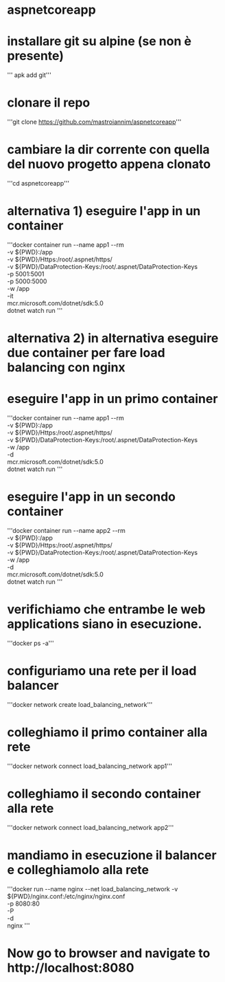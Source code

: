 # aspnetcoreapp

# installare git su alpine (se non è presente)
''' apk add git'''

# clonare il repo
'''git clone https://github.com/mastroiannim/aspnetcoreapp'''
# cambiare la dir corrente con quella del nuovo progetto appena clonato
'''cd aspnetcoreapp'''

# alternativa 1) eseguire l'app in un container
'''docker container run --name app1 --rm \
	-v ${PWD}:/app \
	-v ${PWD}/Https:/root/.aspnet/https/ \
	-v ${PWD}/DataProtection-Keys:/root/.aspnet/DataProtection-Keys \
	-p 5001:5001 \
	-p 5000:5000 \
	-w /app \
	-it \
	mcr.microsoft.com/dotnet/sdk:5.0 \
	dotnet watch run \'''

# alternativa 2) in alternativa eseguire due container per fare load balancing con nginx

# eseguire l'app in un primo container
'''docker container run --name app1 --rm \
	-v ${PWD}:/app \
	-v ${PWD}/Https:/root/.aspnet/https/ \
	-v ${PWD}/DataProtection-Keys:/root/.aspnet/DataProtection-Keys \
	-w /app \
	-d \
	mcr.microsoft.com/dotnet/sdk:5.0 \
	dotnet watch run \'''

# eseguire l'app in un secondo container
'''docker container run --name app2 --rm \
	-v ${PWD}:/app \
	-v ${PWD}/Https:/root/.aspnet/https/ \
	-v ${PWD}/DataProtection-Keys:/root/.aspnet/DataProtection-Keys \
	-w /app \
	-d \
	mcr.microsoft.com/dotnet/sdk:5.0 \
	dotnet watch run \'''

# verifichiamo che entrambe le web applications siano in esecuzione. 
'''docker ps -a'''

# configuriamo una rete per il load balancer
'''docker network create load_balancing_network'''

# colleghiamo il primo container alla rete
'''docker network connect load_balancing_network app1'''

# colleghiamo il secondo container alla rete
'''docker network connect load_balancing_network app2'''

# mandiamo in esecuzione il balancer e colleghiamolo alla rete
'''docker run --name nginx --net load_balancing_network 
	-v ${PWD}/nginx.conf:/etc/nginx/nginx.conf \
	-p 8080:80 \
	-P \
	-d \
	nginx \'''

# Now go to browser and navigate to http://localhost:8080





